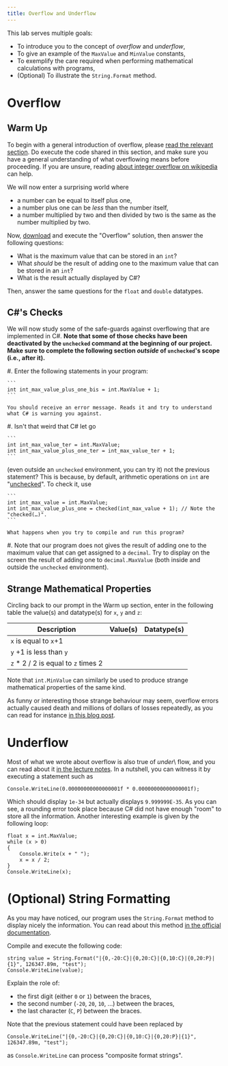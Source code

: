 ```yaml
---
title: Overflow and Underflow
---
```



This lab serves multiple goals:

- To introduce you to the concept of _overflow_ and _underflow_,
- To give an example of the `MaxValue` and `MinValue` constants,
- To exemplify the care required when performing mathematical calculations with programs,
- (Optional) To illustrate the `String.Format` method.

# Overflow

## Warm Up

To begin with a general introduction of overflow, please [read the relevant section](https://csci-1301.github.io/book.html#overflow).
Do execute the code shared in this section, and make sure you have a general understanding of what overflowing means before proceeding.
If you are unsure, reading [about integer overflow on wikipedia](https://en.wikipedia.org/wiki/Integer_overflow) can help.

We will now enter a surprising world where

- a number can be equal to itself plus one,
- a number plus one can be _less_ than the number itself,
- a number multiplied by two and then divided by two is the same as the number multiplied by two.

Now, [download](Overflow.zip) and execute the "Overflow" solution, then answer the following questions:

- What is the maximum value that can be stored in an `int`?
- What _should_ be the result of adding one to the maximum value that can be stored in an `int`?
- What is the result actually displayed by C#?

Then, answer the same questions for the `float` and `double` datatypes.

## C#'s Checks

We will now study some of the safe-guards against overflowing that are implemented in C#.
**Note that some of those checks have been deactivated by the `unchecked` command at the beginning of our project. Make sure to complete the following section _outside_ of `unchecked`'s scope (i.e., after it).**

#.  Enter the following statements in your program:

    ```
    int int_max_value_plus_one_bis = int.MaxValue + 1;
    ```
    
    You should receive an error message. Reads it and try to understand what C# is warning you against. 
   
#. Isn't that weird that C# let go 
    
    ```
    int int_max_value_ter = int.MaxValue;
    int int_max_value_plus_one_ter = int_max_value_ter + 1;
    ```
   
   (even outside an `unchecked` environment, you can try it) not the previous statement? This is because, by default, arithmetic operations on `int` are "[unchecked](https://learn.microsoft.com/en-us/dotnet/csharp/language-reference/statements/checked-and-unchecked)". To check it, use 
   
    ```
    int int_max_value = int.MaxValue; 
    int int_max_value_plus_one = checked(int_max_value + 1); // Note the "checked(…)".
    ```
    
    What happens when you try to compile and run this program?
    
#. Note that our program does not gives the result of adding one to the maximum value that can get assigned to a `decimal`. Try to display on the screen the result of adding one to `decimal.MaxValue` (both inside and outside the `unchecked` environment).

## Strange Mathematical Properties

Circling back to our prompt in the Warm up section, enter in the following table the value(s) and datatype(s) for `x`, `y` and `z`:

Description | Value(s) | Datatype(s) 
---------------- | ----- | -----
`x` is equal to `x`+1 | | 
`y` +1 is less than `y` | |
`z` * 2 / 2 is equal to `z` times 2 | | 

Note that `int.MinValue` can similarly be used to produce strange mathematical properties of the same kind.

As funny or interesting those strange behaviour may seem, overflow errors actually caused death and millions of dollars of losses repeatedly, as you can read for instance [in this blog post](https://medium.com/@jollyfish/integer-overflow-underflow-and-floating-point-imprecision-6ba869a99033#73a3).

# Underflow

Most of what we wrote about overflow is also true of _under_\ flow, and you can read about it [in the lecture notes](https://csci-1301.github.io/book.html#underflow).
In a nutshell, you can witness it by executing a statement such as

```
Console.WriteLine(0.00000000000000001f * 0.00000000000000001f);
```

Which should display `1e-34` but actually displays `9.999999E-35`. As you can see, a rounding error took place because C# did not have enough "room" to store all the information.
Another interesting example is given by the following loop:

```
float x = int.MaxValue;
while (x > 0)
{
    Console.Write(x + " ");
    x = x / 2;
}
Console.WriteLine(x);
```



# (Optional) String Formatting

As you may have noticed, our program uses the `String.Format` method to display nicely the information.
You can read about this method [in the official documentation](https://learn.microsoft.com/en-us/dotnet/api/system.string.format?view=net-7.0#the-format-method-in-brief).

Compile and execute the following code:

```
string value = String.Format("|{0,-20:C}|{0,20:C}|{0,10:C}|{0,20:P}|{1}", 126347.89m, "test");
Console.WriteLine(value);
```

Explain the role of:

- the first digit (either `0` or `1`) between the braces,
- the second number (`-20`, `20`, `10`, …) between the braces,
- the last character (`C`, `P`) between the braces.

Note that the previous statement could have been replaced by

```
Console.WriteLine("|{0,-20:C}|{0,20:C}|{0,10:C}|{0,20:P}|{1}", 126347.89m, "test");
```

as `Console.WriteLine` can process "composite format strings".
